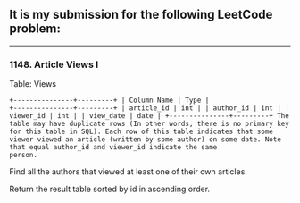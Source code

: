 ## It is my submission for the following LeetCode problem:

---

### 1148. Article Views I

Table: Views

<code>+---------------+---------+
| Column Name   | Type    |
+---------------+---------+
| article_id    | int     |
| author_id     | int     |
| viewer_id     | int     |
| view_date     | date    |
+---------------+---------+
The table may have duplicate rows (In other words, there is no primary key for this table in SQL).
Each row of this table indicates that some viewer viewed an article (written by some author) on some date. 
Note that equal author_id and viewer_id indicate the same person.</code><br>

Find all the authors that viewed at least one of their own articles.

Return the result table sorted by id in ascending order.

